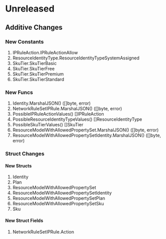 # Unreleased

## Additive Changes

### New Constants

1. IPRuleAction.IPRuleActionAllow
1. ResourceIdentityType.ResourceIdentityTypeSystemAssigned
1. SkuTier.SkuTierBasic
1. SkuTier.SkuTierFree
1. SkuTier.SkuTierPremium
1. SkuTier.SkuTierStandard

### New Funcs

1. Identity.MarshalJSON() ([]byte, error)
1. NetworkRuleSetIPRule.MarshalJSON() ([]byte, error)
1. PossibleIPRuleActionValues() []IPRuleAction
1. PossibleResourceIdentityTypeValues() []ResourceIdentityType
1. PossibleSkuTierValues() []SkuTier
1. ResourceModelWithAllowedPropertySet.MarshalJSON() ([]byte, error)
1. ResourceModelWithAllowedPropertySetIdentity.MarshalJSON() ([]byte, error)

### Struct Changes

#### New Structs

1. Identity
1. Plan
1. ResourceModelWithAllowedPropertySet
1. ResourceModelWithAllowedPropertySetIdentity
1. ResourceModelWithAllowedPropertySetPlan
1. ResourceModelWithAllowedPropertySetSku
1. Sku

#### New Struct Fields

1. NetworkRuleSetIPRule.Action
